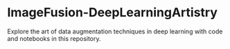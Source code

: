 # ImageFusion-DeepLearningArtistry
Explore the art of data augmentation techniques in deep learning with code and notebooks in this repository.
